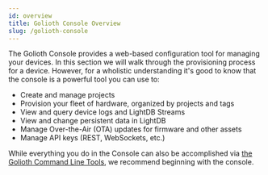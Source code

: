 ```yaml
---
id: overview
title: Golioth Console Overview
slug: /golioth-console
---
```


The Golioth Console provides a web-based configuration tool for managing your devices. In this section we will walk through the provisioning process for a device. However, for a wholistic understanding it's good to know that the console is a powerful tool you can use to:

* Create and manage projects
* Provision your fleet of hardware, organized by projects and tags
* View and query device logs and LightDB Streams
* View and change persistent data in LightDB
* Manage Over-the-Air (OTA) updates for firmware and other assets
* Manage API keys (REST, WebSockets, etc.)

While everything you do in the Console can also be accomplished via [the Golioth Command Line Tools](../commandline), we recommend beginning with the console.
